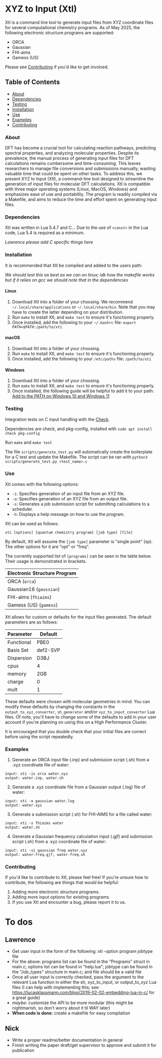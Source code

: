 # XYZ to Input (XtI)
XtI is a command line tool to generate input files from XYZ coordinate files for several computational chemistry programs. As of May 2025, the following electronic structure programs are supported:

- ORCA
- Gaussian
- FHI-aims
- Gamess (US)

Please see [Contributing](#contributing) if you'd like to get involved.


## Table of Contents
- [About](#about)
- [Dependencies](#dependencies)
- [Testing](#testing)
- [Installation](#installation)
- [Use](#use)
- [Examples](#examples)
- [Contributing](#contributing)


### About
DFT has become a crucial tool for calculating reaction pathways, predicting spectral properties, and analyzing molecular properties. Despite its prevalence, the manual process of generating input files for DFT calculations remains cumbersome and time-consuming. This leaves researchers to manage file conversions and submissions manually, wasting valuable time that could be spent on other tasks. To address this, we present XYZ to Input (XtI), a command-line tool designed to streamline the generation of input files for molecular DFT calculations. XtI is compatible with three major operating systems (Linux, MacOS, Windows) and emphasizes ease of use and portability. The program is readily compiled via a Makefile, and aims to reduce the time and effort spent on generating input files.


### Dependencies
XtI was written in Lua 5.4.7 and C... Due to the use of `<const>` in the Lua code, Lua 5.4 is required as a minimum.

_Lawrence please add C specific things here_


### Installation
It is recommended that XtI be compiled and added to the users path:

_We should test this as best as we can on linux; idk how the makefile works but if it relies on gcc we should note that in the dependencies_

#### Linux
1. Download XtI into a folder of your choosing. We recommend `~/.local/share/applications` or `~/.local/share/bin`. Note that you may have to create the latter depending on your distribution. 
2. Run `make` to install XtI, and `make test` to ensure it's functioning properly.
3. Once installed, add the following to your `~/.bashrc` file: `export PATH=$PATH:/path/to/xti`

#### macOS
1. Download XtI into a folder of your choosing.
2. Run `make` to install XtI, and `make test` to ensure it's functioning properly.
3. Once installed, add the following to your `/etc/paths` file: `/path/to/xti`

#### Windows
1. Download XtI into a folder of your choosing.
2. Run `make` to install XtI, and `make test` to ensure it's functioning properly.
3. Once installed, the following guide will be helpful to add it to your path: [Add to the PATH on Windows 10 and Windows 11](https://www.architectryan.com/2018/03/17/add-to-the-path-on-windows-10/)


### Testing
Integration tests on C input handling with the [Check](https://libcheck.github.io/check/).

Dependencies are check, and pkg-config, installed with `sudo apt install check pkg-config`

Run `make` and `make test`

The file `scripts/generate_test.py` will automatically create the boilerplate for a C test and update the Makefile. The script can be ran with `python3 scripts/generate_test.py <test_name>.c`


### Use
XtI comes with the following options:

- `-i`: Specifies generation of an input file from an XYZ file.
- `-o`: Specifies generation of an XYZ file from an output file.
- `-s`: Generates a job submission script for submitting calculations to a scheduler.
- `-h`: Displays a help message on how to use the program.

XtI can be used as follows:

`xti [options] [quantum chemistry program] [job type] [file]`

By default, XtI will assume the `[job type]` parameter is "single point" (sp). The other options for it are "opt" or "freq". 

The currently supported list of `[programs]` can be seen in the table below. Their usage is demonstrated in brackets.

|         Electronic Structure Program           |
|--------------------|
| 		ORCA (`orca`)                    |
|       Gaussian16 (`gaussian`)           |
|       FHI-aims (`fhiaims`)             |
|       Gamess (US) (`gamess`)     |

XtI allows for custom or defaults for the input files generated. The default parameters are as follows:

| Parameter   | Default     |
| ----------- | ----------- |
| Functional  | PBE0        |
| Basis Set   | def2-SVP    |
| Dispersion  | D3BJ        |
| cpus        | 4           |
| memory      | 2GB         |
| charge      | 0           |
| mult        | 1           |

These defaults were chosen with molecular geometries in mind. You can modify these defaults by changing the constants in the `output_to_xyz_converter`, `sh_generator` and/or `xyz_to_input_converter` Lua files. Of note, you'll have to change some of the defaults to add in your user account if you're planning on using this on a High Performance Cluster.

It is encouraged that you double check that your initial files are correct before using the script repeatedly.


### Examples
1. Generate an ORCA input file (.inp) and submission script (.sh) from a .xyz coordinate file of water:

```
input: xti -is orca water.xyz
output: water.inp, water.sh
```

2. Generate a .xyz coordinate file from a Gaussian output (.log) file of water:

```
input: xti -o gaussian water.log
output: water.xyz
```

3. Generate a submission script (.sh) for FHI-AIMS for a file called water:

```
input: xti -s fhiaims water
output: water.sh
```

4. Generate a Gaussian frequency calculation input (.gjf) and submission script (.sh) from a .xyz coordinate file of water:

```
input: xti -si gaussian freq water.xyz
output: water-freq.gjf, water-freq.sh
```


### Contributing
If you'd like to contribute to XtI, please feel free! If you're unsure how to contribute, the following are things that would be helpful:

1. Adding more electronic structure programs.
2. Adding more input options for existing programs.
3. If you use XtI and encounter a bug, please report it to us.


# To dos
## Lawrence
- Get user input in the form of the following: xti -option program jobtype file
- For the above: programs list can be found in the "Programs" struct in main.c; options list can be found in "help.lua"; jobtype can be found in the "Job_types" structure in main.c; and file should be a valid file
- Once all user input is correctly checked, pass the argument to the relevant Lua function in either the sh, xyz_to_input, or output_to_xyz Lua files (I can help with implementing this; see: https://lucasklassmann.com/blog/2019-02-02-embedding-lua-in-c/ for a great guide)
- *maybe*: customize the API to be more modular (this might be nightmarish, so don't worry about it til WAY later)
- **When code is done**: create a makefile for easy compilation

## Nick
- Write a proper readme/better documentation in general
- Finish writing the paper draft/get supervisor to approve and submit it for publication


